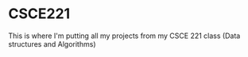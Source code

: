 # CSCE221
This is where I'm putting all my projects from my CSCE 221 class (Data structures and Algorithms)
